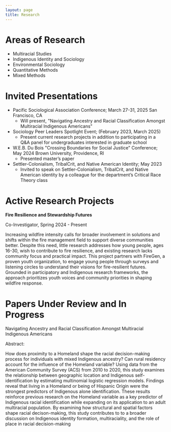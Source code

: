 ```yaml
---
layout: page
title: Research
---
```


# Areas of Research
- Multiracial Studies
- Indigenous Identity and Sociology
- Environmental Sociology
- Quantitative Methods
- Mixed Methods

# Invited Presentations
- Pacific Sociological Association Conference; March 27-31, 2025
  San Francisco, CA
  - Will present, "Navigating Ancestry and Racial Classification Amongst Multiracial Indigenous Americans"
- Sociology Peer Leaders Spotlight Event; (February 2023, March 2025)
  - Present current research projects in addition to participating in a Q&A panel for undergraduates interested in graduate school
- W.E.B. Du Bois "Crossing Boundaries for Social Justice" Conference; May 2024
  Brown University, Providence, RI
  - Presented master’s paper
- Settler-Colonialism, TribalCrit, and Native American Identity; May 2023
  - Invited to speak on Settler-Colonialism, TribalCrit, and Native American identity by a colleague for the department’s Critical Race 
 Theory class

# Active Research Projects
**Fire Resilience and Stewardship Futures**

Co-Investigator, Spring 2024 - Present

Increasing wildfire intensity calls for broader involvement in solutions and shifts within the fire management field to support diverse communities better. Despite this need, little research addresses how young people, ages 16-30, wish to contribute to fire resilience, and existing research lacks community focus and practical impact. This project partners with FireGen, a proven youth organization, to engage young people through surveys and listening circles to understand their visions for fire-resilient futures. Grounded in participatory and Indigenous research frameworks, the approach prioritizes youth voices and community priorities in shaping wildfire response.

# Papers Under Review and In Progress
Navigating Ancestry and Racial Classification Amongst Multiracial Indigenous Americans

Abstract:

How does proximity to a Homeland shape the racial decision-making process for individuals with mixed Indigenous ancestry?  Can rural residency account for the influence of the Homeland variable?  Using data from the American Community Survey (ACS) from 2010 to 2020, this study examines the relationship between geographic location and Indigenous self-identification by estimating multinomial logistic regression models. Findings reveal that living in a Homeland or being of Hispanic Origin were the strongest predictors of Indigenous alone identification. These results reinforce previous research on the Homeland variable as a key predictor of Indigenous racial identification while expanding on its application to an adult multiracial population. By examining how structural and spatial factors shape racial decison-making, this study contributes to to a broader discussion on Indigenous identity formation, multiraciality, and the role of place in racial decision-making

